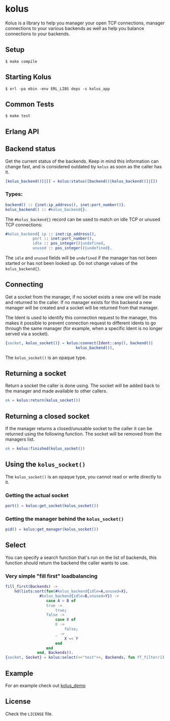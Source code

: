 kolus
=====

Kolus is a library to help you manager your open TCP connections,
manager connections to your various backends as well as help you
balance connections to your backends.

Setup
-----

```
$ make compile
```

Starting Kolus
--------------

```
$ erl -pa ebin -env ERL_LIBS deps -s kolus_app
```

Common Tests
------------

```
$ make test
```

Erlang API
----------

## Backend status

Get the current status of the backends. Keep in mind this information
can change fast, and is considered outdated by `kolus` as soon as the
caller has it.

``` erlang
[kolus_backend()]|[] = kolus:status([backend()|kolus_backend()]|[])
```

### Types:

``` erlang
backend() :: {inet:ip_address(), inet:port_number()}.
kolus_backend() :: #kolus_backend{}.
```

The `#kolus_backend{}` record can be used to match on idle TCP or 
unused TCP connections:

``` erlang
#kolus_backend{ ip :: inet:ip_address(),
	      	port :: inet:port_number(),
	        idle :: pos_integer()|undefined,
	       	unused :: pos_integer()|undefined}.
```

The `idle` and `unused` fields will be `undefined` if the manager has
not been started or has not been looked up. Do not change values of the
`kolus_backend{}`.

## Connecting

Get a socket from the manager, if no socket exists a new one will be 
made and returned to the caller. If no manager exists for this backend 
a new manager will be created and a socket will be  returned from that 
manager.

The Ident is used to identify this connection request to the manager, this
makes it possible to prevent connection request to different idents to go
through the same manager (for example, when a specific Ident is no longer
served via a socket).

``` erlang
{socket, kolus_socket()} = kolus:connect(Ident::any(), backend()|
						       kolus_backend()),
```

The `kolus_socket()` is an opaque type.

## Returning a socket

Return a socket the caller is done using. The socket will be added back to
the manager and made available to other callers.

``` erlang
ok = kolus:return(kolus_socket())
```

## Returning a closed socket

If the manager returns a closed/unusable socket to the caller it can be 
returned using the following function. The socket will be removed from 
the managers list.

``` erlang
ok = kolus:finished(kolus_socket())
```

## Using the `kolus_socket()`

The `kolus_socket()` is an opaque type, you cannot read or write 
directly to it.

### Getting the actual socket

``` erlang
port() = kolus:get_socket(kolus_socket())
```  

### Getting the manager behind the `kolus_socket()`

``` erlang
pid() = kolus:get_manager(kolus_socket())
```  

## Select

You can specify a search function that's run on the list of backends,
this function should return the backend the caller wants to use.

### Very simple "fill first" loadbalancing

``` erlang
fill_first(Backends) ->
	hd(lists:sort(fun(#kolus_backend{idle=A,unused=X},
			   #kolus_backend{idle=B,unused=Y}) ->
			      case A > B of
				  true ->
				      true;
				  false ->
				      case X of
					  0 ->
					      false;
					  _ ->
					      X =< Y
				      end
			      end
		      end, Backends)).
{socket, Socket} = kolus:select(<<"test">>, Backends, fun ff_filter/1).
```

Example
-------

For an example check out [kolus_demo](https://github.com/omarkj/kolus_demo)

License
-------

Check the `LICENSE` file.
